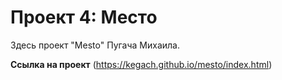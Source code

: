 # Проект 4: Место

Здесь проект "Mesto" Пугача Михаила.

**Ссылка на проект**
(https://kegach.github.io/mesto/index.html)
